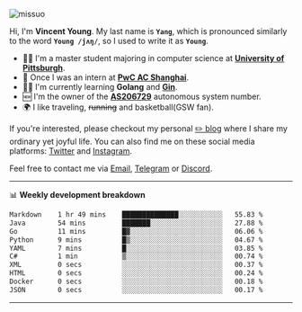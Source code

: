 <p align="left"> <img src="https://komarev.com/ghpvc/?username=missuo&label=Profile%20views&color=0e75b6&style=flat" alt="missuo" /> </p>


Hi, I'm **Vincent Young**. My last name is **`Yang`**, which is pronounced similarly to the word **`Young /jʌŋ/`**, so I used to write it as **`Young`**. 

-  👨‍🎓 I'm a master student majoring in computer science at [**University of Pittsburgh**](https://www.pitt.edu).
-  💼 Once I was an intern at **[PwC AC Shanghai](https://www.linkedin.com/company/pwc-ac-shanghai/)**.
-  👨‍💻 I'm currently learning **Golang** and [**Gin**](https://github.com/gin-gonic/gin).
-  🆕 I'm the owner of the **[AS206729](https://bgp.tools/AS206729)** autonomous system number.
-  🌍 I like traveling, ~~running~~ and basketball(GSW fan).

If you're interested, please checkout my personal [✏️ blog](https://missuo.me/) where I share my ordinary yet joyful life. You can also find me on these social media platforms: [Twitter](https://twitter.com/m1ssuo) and [Instagram](https://www.instagram.com/m1ssuo).

Feel free to contact me via <a href="mailto:i@yyt.moe">Email</a>, [Telegram](https://t.me/missuo) or [Discord](https://discordapp.com/users/missuo#7448).

-------

📊 **Weekly development breakdown**
<!--START_SECTION:waka-->

```txt
Markdown    1 hr 49 mins    ██████████████░░░░░░░░░░░   55.83 %
Java        54 mins         ███████░░░░░░░░░░░░░░░░░░   27.88 %
Go          11 mins         █▓░░░░░░░░░░░░░░░░░░░░░░░   06.06 %
Python      9 mins          █▒░░░░░░░░░░░░░░░░░░░░░░░   04.67 %
YAML        7 mins          █░░░░░░░░░░░░░░░░░░░░░░░░   03.85 %
C#          1 min           ▒░░░░░░░░░░░░░░░░░░░░░░░░   00.74 %
XML         0 secs          ░░░░░░░░░░░░░░░░░░░░░░░░░   00.37 %
HTML        0 secs          ░░░░░░░░░░░░░░░░░░░░░░░░░   00.24 %
Docker      0 secs          ░░░░░░░░░░░░░░░░░░░░░░░░░   00.18 %
JSON        0 secs          ░░░░░░░░░░░░░░░░░░░░░░░░░   00.17 %
```

<!--END_SECTION:waka-->

-------
